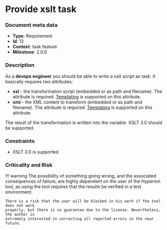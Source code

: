 # Provide xslt task

### Document meta data
 - **Type**: Requirement
 - **Id**: 12
 - **Context**: task feature
 - **Milestone**: 2.0.0

### Description

As a **devops engineer** you should be able to write a xslt script as task.
It basically requires two attributes:

 - **xsl** - the transformation script (embedded or as path and filename).
             The attribute is required.
             [Templating](templating.md) is supported on this attribute.
 - **xml** - the XML content to transform (embedded or as path and filename).
             The attribute is required.
             [Templating](templating.md) is supported on this attribute.

The result of the transformation is written into the variable.
XSLT 3.0 should be supported.

### Constraints

 - XSLT 3.0 is supported

### Criticality and Risk

!!! warning
    The possibility of something going wrong, and the associated consequences of failure,
    are highly dependent on the user of the Hyperion tool, as using the tool requires that
    the results be verified in a test environment.

    There is a risk that the user will be blocked in his work if the tool does not work
    properly, but there is no guarantee due to the license. Nevertheless, the author is
    extremely interested in correcting all reported errors in the near future.
